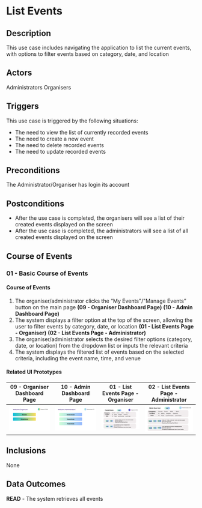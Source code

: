 # List Events

## Description

This use case includes navigating the application to list the current events, with options to filter events based on category, date, and location

## Actors

Administrators
Organisers

## Triggers

This use case is triggered by the following situations:

- The need to view the list of currently recorded events
- The need to create a new event
- The need to delete recorded events
- The need to update recorded events

## Preconditions

The Administrator/Organiser has login its account

## Postconditions

- After the use case is completed, the organisers will see a list of their created events displayed on the screen
- After the use case is completed, the administrators will see a list of all created events displayed on the screen

## Course of Events

### 01 - Basic Course of Events

#### Course of Events
1. The organiser/administrator clicks the “My Events"/"Manage Events” button on the main page **(09 - Organiser Dashboard Page)**  **(10 - Admin Dashboard Page)**
2. The system displays a filter option at the top of the screen, allowing the user to filter events by category, date, or location **(01 - List Events Page - Organiser)** **(02 - List Events Page - Administrator)**
3. The organiser/administrator selects the desired filter options (category, date, or location) from the dropdown list or inputs the relevant criteria
4. The system displays the filtered list of events based on the selected criteria, including the event name, time, and venue

#### Related UI Prototypes
| 09 - Organiser Dashboard Page                                  | 10 - Admin Dashboard Page                                                    | 01 - List Events Page - Organiser | 02 - List Events Page - Administrator                                     |
|----------------------------------------------------------------|------------------------------------------------------------------------------|-----------------------------------|---------------------------------------------------------------------------|
| ![Organiser Dashboard Page](../ui/OrganiserDashboard.png) | ![Admin Dashboard Pag](../ui/AdminDashboard.png) |![List Events Page - Organiser](../ui/ListEvents(Organiser).png) | ![List Events Page - Administrator](../ui/ListEvents(Administrator).png) |


## Inclusions
None

## Data Outcomes
**READ** - The system retrieves all events 
